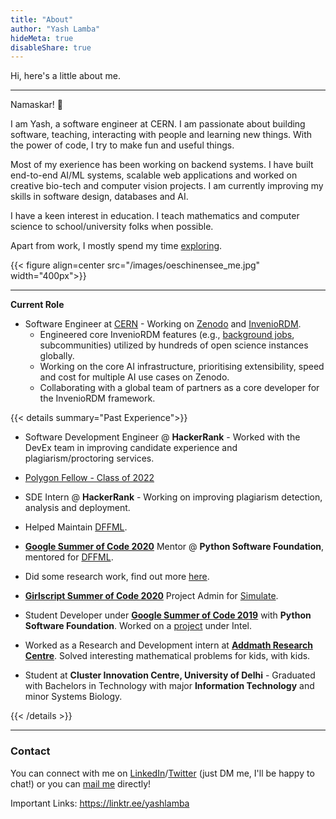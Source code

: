 ```yaml
---
title: "About"
author: "Yash Lamba"
hideMeta: true
disableShare: true
---
```


Hi, here's a little about me.

---

Namaskar! 🙏

I am Yash, a software engineer at CERN. I am passionate about building software, teaching, interacting with people and learning new things. With
the power of code, I try to make fun and useful things.

Most of my exerience has been working on backend systems. I have built end-to-end AI/ML systems, scalable web applications and worked on creative bio-tech and computer vision projects. I am currently improving my skills in software design, databases and AI.

I have a keen interest in education. I teach mathematics and computer science to school/university folks when possible.

Apart from work, I mostly spend my time [exploring](/explore).

{{< figure align=center src="/images/oeschinensee_me.jpg" width="400px">}}

---

**Current Role**

- Software Engineer at [CERN](https://home.cern) - Working on [Zenodo](https://zenodo.org/) and [InvenioRDM](https://github.com/inveniosoftware).
  - Engineered core InvenioRDM features (e.g., [background jobs](https://github.com/inveniosoftware/invenio-jobs), subcommunities) utilized by hundreds of open science instances globally.
  - Working on the core AI infrastructure, prioritising extensibility, speed and cost for multiple AI use cases on Zenodo.
  - Collaborating with a global team of partners as a core developer for the InvenioRDM framework.

{{< details summary="Past Experience">}}

- Software Development Engineer @ **HackerRank** - Worked with the DevEx team in improving candidate experience and plagiarism/proctoring services.

- [Polygon Fellow - Class of 2022](/blogs/polygon-fellowship-2022)

- SDE Intern @ **HackerRank** - Working on improving plagiarism detection, analysis and deployment.

- Helped Maintain [DFFML](https://intel.github.io/dffml).

- [**Google Summer of Code 2020**](https://summerofcode.withgoogle.com/) Mentor @ **Python Software Foundation**, mentored for [DFFML](https://intel.github.io/dffml).

- Did some research work, find out more [here](https://scholar.google.com/citations?user=XkWAxoMAAAAJ&hl=en).

- [**Girlscript Summer of Code 2020**](https://www.gssoc.tech/projects.html) Project Admin for [Simulate](https://cod-ed.github.io/simulate).

- Student Developer under [**Google Summer of Code 2019**](https://summerofcode.withgoogle.com/) with **Python Software Foundation**. Worked on a [project](https://summerofcode.withgoogle.com/archive/2019/projects/5429236515471360/) under Intel.

- Worked as a Research and Development intern at [**Addmath Research Centre**](http://arcmath.in/). Solved interesting mathematical problems for kids, with kids.

- Student at **Cluster Innovation Centre, University of Delhi** - Graduated with Bachelors in Technology with major **Information Technology** and minor Systems Biology.

{{< /details >}}

---

### Contact

You can connect with me on [LinkedIn](https://linkedin.com/in/yl1)/[Twitter](https://twitter.com/yshlamba) (just DM me, I'll be happy to chat!) or you can [mail me](mailto:contact@yashlamba.com) directly!

Important Links: https://linktr.ee/yashlamba
